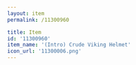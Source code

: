 ```yaml
---
layout: item
permalink: /11300960

title: Item
id: '11300960'
item_name: '(Intro) Crude Viking Helmet'
icon_url: '11300006.png'
---
```

